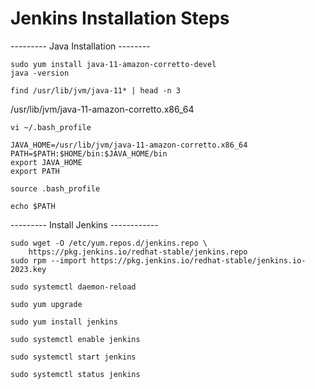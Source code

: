 # Jenkins Installation Steps
--------- Java Installation --------
````
sudo yum install java-11-amazon-corretto-devel
java -version
````
````
find /usr/lib/jvm/java-11* | head -n 3
````
/usr/lib/jvm/java-11-amazon-corretto.x86_64
````
vi ~/.bash_profile
````
````
JAVA_HOME=/usr/lib/jvm/java-11-amazon-corretto.x86_64
PATH=$PATH:$HOME/bin:$JAVA_HOME/bin
export JAVA_HOME
export PATH
````
````
source .bash_profile
````
````
echo $PATH
````
--------- Install Jenkins ------------
````
sudo wget -O /etc/yum.repos.d/jenkins.repo \
    https://pkg.jenkins.io/redhat-stable/jenkins.repo
sudo rpm --import https://pkg.jenkins.io/redhat-stable/jenkins.io-2023.key
````
````
sudo systemctl daemon-reload
````
````
sudo yum upgrade
````
````
sudo yum install jenkins
````
````
sudo systemctl enable jenkins
````
````
sudo systemctl start jenkins
````
````
sudo systemctl status jenkins
````
